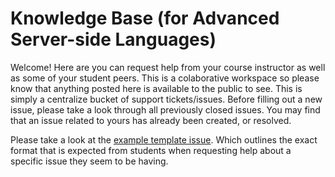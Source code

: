 # Knowledge Base (for Advanced Server-side Languages)

Welcome! Here are you can request help from your course instructor as well as some of your student peers. This is a colaborative workspace so please know that anything posted here is available to the public to see. This is simply a centralize bucket of support tickets/issues. Before filling out a new issue, please take a look through all previously closed issues. You may find that an issue related to yours has already been created, or resolved. 

Please take a look at the [example template issue](https://github.com/jworkman/ASL-Knowledge-Base/issues/1). Which outlines the exact format that is expected from students when requesting help about a specific issue they seem to be having. 
